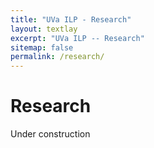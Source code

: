 ```yaml
---
title: "UVa ILP - Research"
layout: textlay
excerpt: "UVa ILP -- Research"
sitemap: false
permalink: /research/
---
```


# Research

Under construction
<!-- Research project 1 -->
 
<!-- ## Research -->
 
<!-- ![]({{ site.url }}{{ site.baseurl }}/images/respic/research-1.jpg){: style="width: 300px; float: right; border: 10px"} -->

<!-- Research project 2 -->

<!-- ## Research -->

<!-- ![]({{ site.url }}{{ site.baseurl }}/images/respic/research-2.jpg){: style="width: 300px; float: left; border: 10px"} -->
